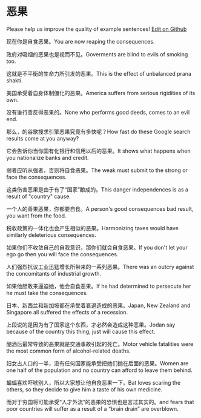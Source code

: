 # 恶果

Please help us improve the quality of example sentences! [Edit on Github](https://github.com/jiyushe/jiyu-example-sentence-source/blob/main/chinese/eguo.md)

<p><span class="chinese">现在你是自食恶果。</span><span class="english">You are now reaping the consequences.</span></p>

<p><span class="chinese">政府对吸烟的恶果也是视而不见。</span><span class="english">Goverments are blind to evils of smoking too.</span></p>

<p><span class="chinese">这就是不平衡的生命力所引发的恶果。</span><span class="english">This is the effect of unbalanced prana shakti.</span></p>

<p><span class="chinese">美国承受着自身体制僵化的恶果。</span><span class="english">America suffers from serious rigidities of its own.</span></p>

<p><span class="chinese">没有谁行善反得恶果的。</span><span class="english">None who performs good deeds, comes to an evil end.</span></p>

<p><span class="chinese">那么，的谷歌搜求引擎恶果究竟有多快呢？</span><span class="english">How fast do these Google search results come at you anyway?</span></p>

<p><span class="chinese">它会告诉你当你国有化银行和信用以后的恶果。</span><span class="english">It shows what happens when you nationalize banks and credit.</span></p>

<p><span class="chinese">弱者应听从强者，否则将自食恶果。</span><span class="english">The weak must submit to the strong or face the consequences.</span></p>

<p><span class="chinese">这类伤害恶果是由于有了“国家”酿成的。</span><span class="english">This danger independences is as a result of "country" cause.</span></p>

<p><span class="chinese">一个人的善果恶果，你都要自食。</span><span class="english">A person's good consequences bad result, you want from the food.</span></p>

<p><span class="chinese">税收政策的一体化也会产生相似的恶果。</span><span class="english">Harmonizing taxes would have similarly deleterious consequences.</span></p>

<p><span class="chinese">如果你们不收敛自己的自我意识，那你们就会自食恶果。</span><span class="english">If you don't let your ego go then you will face the consequences.</span></p>

<p><span class="chinese">人们强烈抗议工业迅猛增长所带来的一系列恶果。</span><span class="english">There was an outcry against the concomitants of industrial growth.</span></p>

<p><span class="chinese">如果他胆敢来逼迫她，他会自食恶果。</span><span class="english">If he had determined to persecute her he must take the consequences.</span></p>

<p><span class="chinese">日本、新西兰和新加坡都在承受着衰退造成的恶果。</span><span class="english">Japan, New Zealand and Singapore all suffered the effects of a recession.</span></p>

<p><span class="chinese">上段说的是因为有了国家这个东西，才必然会造成这种恶果。</span><span class="english">Jodan say because of the country this thing, just will cause this effect.</span></p>

<p><span class="chinese">酗酒后最常导致的恶果就是交通事故引起的死亡。</span><span class="english">Motor vehicle fatalities were the most common form of alcohol-related deaths.</span></p>

<p><span class="chinese">妇女占人口的一半，没有任何国家能承受把她们抛在后面的恶果。</span><span class="english">Women are one half of the population and no country can afford to leave them behind.</span></p>

<p><span class="chinese">蝙蝠喜欢吓唬别人，所以大家想让他自食恶果一下。</span><span class="english">Bat loves scaring the others, so they decide to give him a taste of his own medicine.</span></p>

<p><span class="chinese">而对于穷国将可能承受“人才外流”的恶果的恐惧也是言过其实的。</span><span class="english">and fears that poor countries will suffer as a result of a “brain drain” are overblown.</span></p>

